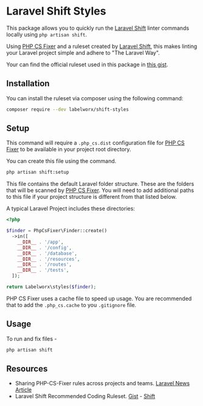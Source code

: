 # Laravel Shift Styles

This package allows you to quickly run the [Laravel Shift](https://laravelshift.com/) linter commands locally using `php artisan shift`.

Using [PHP CS Fixer](https://github.com/FriendsOfPhp/PHP-CS-Fixer) and a ruleset created by [Laravel Shift](https://laravelshift.com/), this makes linting your Laravel project simple and adhere to "The Laravel Way".

Your can find the official ruleset used in this package in [this gist](https://gist.github.com/laravel-shift/cab527923ed2a109dda047b97d53c200).

## Installation
You can install the ruleset via composer using the following command:

```sh
composer require --dev labelworx/shift-styles
```

## Setup
This command will require a `.php_cs.dist` configuration file for [PHP CS Fixer](https://github.com/FriendsOfPhp/PHP-CS-Fixer) to be available in your project root directory.  

You can create this file using the command.

```sh
php artisan shift:setup
```
 
This file contains the default Laravel folder structure.  These are the folders that will be scanned by [PHP CS Fixer](https://github.com/FriendsOfPhp/PHP-CS-Fixer). You will need to add additional paths to this file if your project structure is different from that listed below.

A typical Laravel Project includes these directories:

```php
<?php

$finder = PhpCsFixer\Finder::create()
  ->in([
    __DIR__ . '/app',
    __DIR__ . '/config',
    __DIR__ . '/database',
    __DIR__ . '/resources',
    __DIR__ . '/routes',
    __DIR__ . '/tests',
  ]);

return Labelworx\styles($finder);
```

PHP CS Fixer uses a cache file to speed up usage.  You are recommended that to add the `.php_cs.cache` to you `.gitignore` file.

## Usage
To run and fix files -

```sh
php artisan shift
```

## Resources

- Sharing PHP-CS-Fixer rules across projects and teams. [Laravel News Article](https://laravel-news.com/sharing-php-cs-fixer-rules-across-projects-and-teams)
- Laravel Shift Recommended Coding Ruleset. [Gist](https://gist.github.com/laravel-shift/cab527923ed2a109dda047b97d53c200) - [Shift](https://laravelshift.com/)